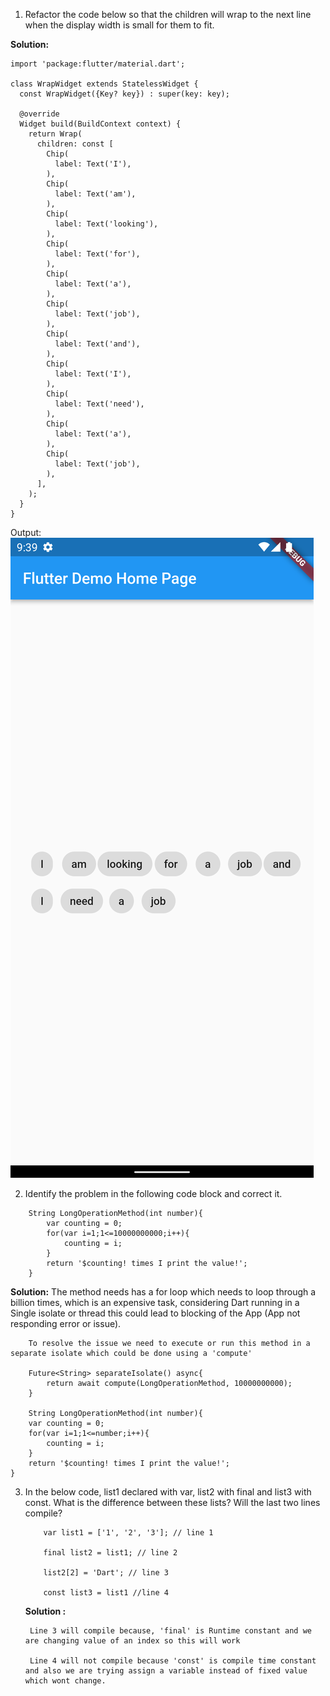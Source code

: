 1. Refactor the code below so that the children will wrap to the next line when
the display width is small for them to fit.
    
**Solution:** 

```        
import 'package:flutter/material.dart';

class WrapWidget extends StatelessWidget {
  const WrapWidget({Key? key}) : super(key: key);

  @override
  Widget build(BuildContext context) {
    return Wrap(
      children: const [
        Chip(
          label: Text('I'),
        ),
        Chip(
          label: Text('am'),
        ),
        Chip(
          label: Text('looking'),
        ),
        Chip(
          label: Text('for'),
        ),
        Chip(
          label: Text('a'),
        ),
        Chip(
          label: Text('job'),
        ),
        Chip(
          label: Text('and'),
        ),
        Chip(
          label: Text('I'),
        ),
        Chip(
          label: Text('need'),
        ),
        Chip(
          label: Text('a'),
        ),
        Chip(
          label: Text('job'),
        ),
      ],
    );
  }
}
```

Output: ![Screenshot](wrap_widget.png)


2. Identify the problem in the following code block and correct it.

```
    String LongOperationMethod(int number){
        var counting = 0;
        for(var i=1;1<=10000000000;i++){
            counting = i;
        }
        return '$counting! times I print the value!';
    }
```    

**Solution:**
        The method needs has a for loop which needs to loop through a billion times, which is an expensive task, considering Dart running in a Single isolate or thread this could lead to blocking of the App  (App not responding error or issue).

        To resolve the issue we need to execute or run this method in a separate isolate which could be done using a 'compute'
        
        Future<String> separateIsolate() async{
            return await compute(LongOperationMethod, 10000000000);
        }

        String LongOperationMethod(int number){
        var counting = 0;
        for(var i=1;1<=number;i++){
            counting = i;
        }
        return '$counting! times I print the value!';
    }

3. In the below code, list1 declared with var, list2 with final and list3 with const. What is the difference between these lists? Will the last two lines compile?
    ```
        var list1 = ['1', '2', '3']; // line 1

        final list2 = list1; // line 2

        list2[2] = 'Dart'; // line 3

        const list3 = list1 //line 4
    ```    

    **Solution :**

        Line 3 will compile because, 'final' is Runtime constant and we are changing value of an index so this will work

        Line 4 will not compile because 'const' is compile time constant and also we are trying assign a variable instead of fixed value which wont change.
